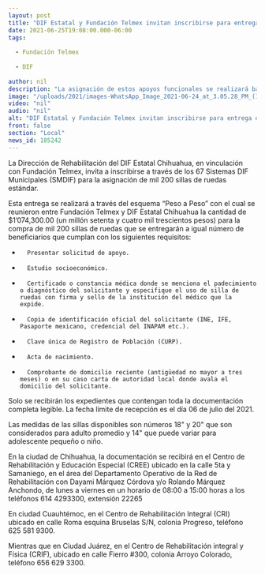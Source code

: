 ```yaml
---
layout: post
title: "DIF Estatal y Fundación Telmex invitan inscribirse para entrega de sillas de ruedas"
date: 2021-06-25T19:08:00.000-06:00
tags:
  
  - Fundación Telmex
  
  - DIF
  
author: nil
description: "La asignación de estos apoyos funcionales se realizará bajo una serie de requisitos que los interesados deberán cumplir ante los DIF Municipales de los 67 municipios o en los distintos CREE, CRI y CRIF del estado"
image: "/uploads/2021/images-WhatsApp_Image_2021-06-24_at_3.05.28_PM_(1).jpeg"
video: "nil"
audio: "nil"
alt: "DIF Estatal y Fundación Telmex invitan inscribirse para entrega de sillas de ruedas"
front: false
section: "Local"
news_id: 185242
---
```


La Dirección de Rehabilitación del DIF Estatal Chihuahua, en vinculación con Fundación Telmex, invita a inscribirse a través de los 67 Sistemas DIF Municipales (SMDIF) para la asignación de mil 200 sillas de ruedas estándar.

 

Esta entrega se realizará a través del esquema “Peso a Peso” con el cual se reunieron entre Fundación Telmex y DIF Estatal Chihuahua la cantidad de $1’074,300.00 (un millón setenta y cuatro mil trescientos pesos) para la compra de mil 200 sillas de ruedas que se entregarán a igual número de beneficiarios que cumplan con los siguientes requisitos:

 

-       Presentar solicitud de apoyo.

-       Estudio socioeconómico.

-       Certificado o constancia médica donde se menciona el padecimiento o diagnóstico del solicitante y especifique el uso de silla de ruedas con firma y sello de la institución del médico que la expide.

-       Copia de identificación oficial del solicitante (INE, IFE, Pasaporte mexicano, credencial del INAPAM etc.).

-       Clave única de Registro de Población (CURP).

-       Acta de nacimiento.

-       Comprobante de domicilio reciente (antigüedad no mayor a tres meses) o en su caso carta de autoridad local donde avala el domicilio del solicitante.

 

Solo se recibirán los expedientes que contengan toda la documentación completa legible. La fecha límite de recepción es el día 06 de julio del 2021.

 

Las medidas de las sillas disponibles son números 18" y 20" que son considerados para adulto promedio y 14" que puede variar para adolescente pequeño o niño.

 

En la ciudad de Chihuahua, la documentación se recibirá en el Centro de Rehabilitación y Educación Especial (CREE) ubicado en la calle 5ta y Samaniego, en el área del Departamento Operativo de la Red de Rehabilitación con Dayami Márquez Córdova y/o Rolando Márquez Anchondo, de lunes a viernes en un horario de 08:00 a 15:00 horas a los teléfonos 614 4293300, extensión 22265

 

En ciudad Cuauhtémoc, en el Centro de Rehabilitación Integral (CRI) ubicado en  calle Roma esquina Bruselas S/N, colonia Progreso, teléfono 625 581 9300.

 

Mientras que en Ciudad Juárez, en el Centro de Rehabilitación integral y Física (CRIF), ubicado en calle Fierro #300, colonia Arroyo Colorado, teléfono 656 629 3300.